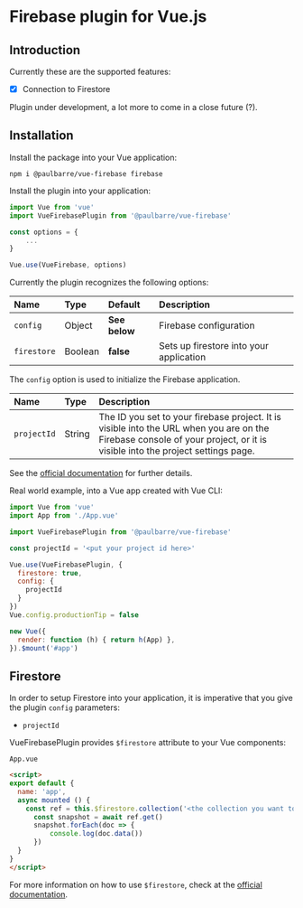 # Firebase plugin for Vue.js

## Introduction

Currently these are the supported features:

- [x] Connection to Firestore

Plugin under development, a lot more to come in a close future (?).

## Installation

Install the package into your Vue application:

```
npm i @paulbarre/vue-firebase firebase
```

Install the plugin into your application:

```js
import Vue from 'vue'
import VueFirebasePlugin from '@paulbarre/vue-firebase'

const options = {
    ...
}

Vue.use(VueFirebase, options)
```

Currently the plugin recognizes the following options:

Name|Type|Default|Description
:-|:-|:-|:-
`config`|Object|__See below__|Firebase configuration
`firestore`|Boolean|**false**|Sets up firestore into your application

The `config` option is used to initialize the Firebase application.

Name|Type|Description
:-|:-|:-
`projectId`|String|The ID you set to your firebase project. It is visible into the URL when you are on the Firebase console of your project, or it is visible into the project settings page.

See the [official documentation](https://firebase.google.com/docs/reference/node/firebase.html#initialize-app) for further details.

Real world example, into a Vue app created with Vue CLI:

```js
import Vue from 'vue'
import App from './App.vue'

import VueFirebasePlugin from '@paulbarre/vue-firebase'

const projectId = '<put your project id here>'

Vue.use(VueFirebasePlugin, {
  firestore: true,
  config: {
    projectId
  }
})
Vue.config.productionTip = false

new Vue({
  render: function (h) { return h(App) },
}).$mount('#app')
```

## Firestore

In order to setup Firestore into your application, it is imperative that you give the plugin `config` parameters:

* `projectId`

VueFirebasePlugin provides `$firestore` attribute to your Vue components:

`App.vue`

```html
<script>
export default {
  name: 'app',
  async mounted () {
    const ref = this.$firestore.collection('<the collection you want to use>')
      const snapshot = await ref.get()
      snapshot.forEach(doc => {
          console.log(doc.data())
      })
  }
}
</script>
```

For more information on how to use `$firestore`, check at the [official documentation](https://firebase.google.com/docs/reference/node/firebase.firestore).

